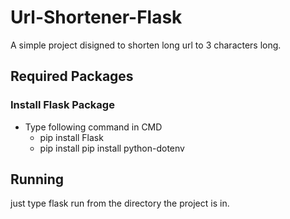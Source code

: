 # Url-Shortener-Flask
A simple project disigned to shorten long url to 3 characters long.

## Required Packages
### Install Flask Package
* Type following command in CMD
    * pip install Flask
    * pip install pip install python-dotenv


## Running
just type flask run from the directory the project is in.
